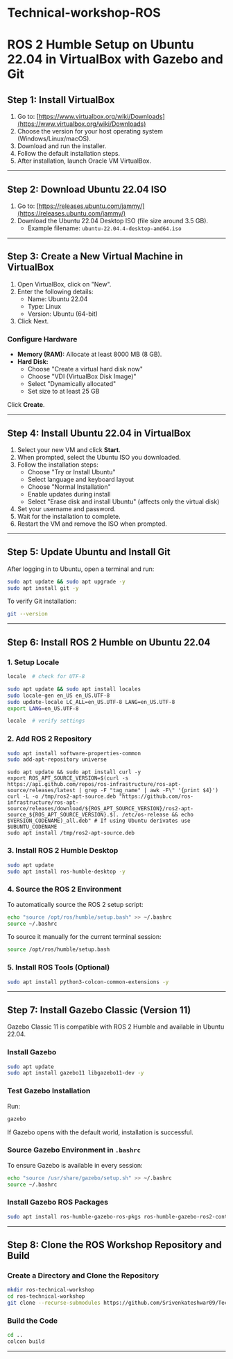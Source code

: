 # Technical-workshop-ROS
# ROS 2 Humble Setup on Ubuntu 22.04 in VirtualBox with Gazebo and Git

## Step 1: Install VirtualBox

1. Go to: [https://www.virtualbox.org/wiki/Downloads](https://www.virtualbox.org/wiki/Downloads)
2. Choose the version for your host operating system (Windows/Linux/macOS).
3. Download and run the installer.
4. Follow the default installation steps.
5. After installation, launch Oracle VM VirtualBox.

---

## Step 2: Download Ubuntu 22.04 ISO

1. Go to: [https://releases.ubuntu.com/jammy/](https://releases.ubuntu.com/jammy/)
2. Download the Ubuntu 22.04 Desktop ISO (file size around 3.5 GB).
   - Example filename: `ubuntu-22.04.4-desktop-amd64.iso`

---

## Step 3: Create a New Virtual Machine in VirtualBox

1. Open VirtualBox, click on "New".
2. Enter the following details:
   - Name: Ubuntu 22.04  
   - Type: Linux  
   - Version: Ubuntu (64-bit)
3. Click Next.

### Configure Hardware

- **Memory (RAM):** Allocate at least 8000 MB (8 GB).
- **Hard Disk:**
  - Choose "Create a virtual hard disk now"
  - Choose "VDI (VirtualBox Disk Image)"
  - Select "Dynamically allocated"
  - Set size to at least 25 GB

Click **Create**.

---

## Step 4: Install Ubuntu 22.04 in VirtualBox

1. Select your new VM and click **Start**.
2. When prompted, select the Ubuntu ISO you downloaded.
3. Follow the installation steps:
   - Choose "Try or Install Ubuntu"
   - Select language and keyboard layout
   - Choose "Normal Installation"
   - Enable updates during install
   - Select "Erase disk and install Ubuntu" (affects only the virtual disk)
4. Set your username and password.
5. Wait for the installation to complete.
6. Restart the VM and remove the ISO when prompted.

---

## Step 5: Update Ubuntu and Install Git

After logging in to Ubuntu, open a terminal and run:

```bash
sudo apt update && sudo apt upgrade -y
sudo apt install git -y
```

To verify Git installation:

```bash
git --version
```

---

## Step 6: Install ROS 2 Humble on Ubuntu 22.04

### 1. Setup Locale

```bash
locale  # check for UTF-8

sudo apt update && sudo apt install locales
sudo locale-gen en_US en_US.UTF-8
sudo update-locale LC_ALL=en_US.UTF-8 LANG=en_US.UTF-8
export LANG=en_US.UTF-8

locale  # verify settings
```

### 2. Add ROS 2 Repository

```bash
sudo apt install software-properties-common
sudo add-apt-repository universe
```
```
sudo apt update && sudo apt install curl -y
export ROS_APT_SOURCE_VERSION=$(curl -s https://api.github.com/repos/ros-infrastructure/ros-apt-source/releases/latest | grep -F "tag_name" | awk -F\" '{print $4}')
curl -L -o /tmp/ros2-apt-source.deb "https://github.com/ros-infrastructure/ros-apt-source/releases/download/${ROS_APT_SOURCE_VERSION}/ros2-apt-source_${ROS_APT_SOURCE_VERSION}.$(. /etc/os-release && echo $VERSION_CODENAME)_all.deb" # If using Ubuntu derivates use $UBUNTU_CODENAME
sudo apt install /tmp/ros2-apt-source.deb
```
### 3. Install ROS 2 Humble Desktop

```bash
sudo apt update
sudo apt install ros-humble-desktop -y
```

### 4. Source the ROS 2 Environment

To automatically source the ROS 2 setup script:

```bash
echo "source /opt/ros/humble/setup.bash" >> ~/.bashrc
source ~/.bashrc
```

To source it manually for the current terminal session:

```bash
source /opt/ros/humble/setup.bash
```

### 5. Install ROS Tools (Optional)

```bash
sudo apt install python3-colcon-common-extensions -y
```

---

## Step 7: Install Gazebo Classic (Version 11)

Gazebo Classic 11 is compatible with ROS 2 Humble and available in Ubuntu 22.04.

### Install Gazebo

```bash
sudo apt update
sudo apt install gazebo11 libgazebo11-dev -y
```

### Test Gazebo Installation

Run:

```bash
gazebo
```

If Gazebo opens with the default world, installation is successful.

### Source Gazebo Environment in `.bashrc`

To ensure Gazebo is available in every session:

```bash
echo "source /usr/share/gazebo/setup.sh" >> ~/.bashrc
source ~/.bashrc
```

### Install Gazebo ROS Packages

```bash
sudo apt install ros-humble-gazebo-ros-pkgs ros-humble-gazebo-ros2-control -y
```

---

## Step 8: Clone the ROS Workshop Repository and Build

### Create a Directory and Clone the Repository

```bash
mkdir ros-technical-workshop
cd ros-technical-workshop
git clone --recurse-submodules https://github.com/Srivenkateshwar09/Technical-workshop-ROS.git src
```

### Build the Code

```bash
cd ..
colcon build
```

---


